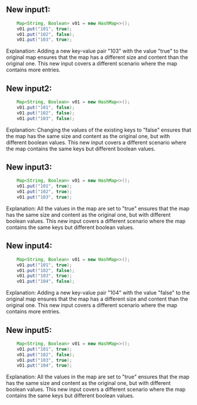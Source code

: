 ## New input1:
```java
    Map<String, Boolean> v01 = new HashMap<>();
    v01.put("101", true);
    v01.put("102", false);
    v01.put("103", true);
```
Explanation: Adding a new key-value pair "103" with the value "true" to the original map ensures that the map has a different size and content than the original one. This new input covers a different scenario where the map contains more entries.

## New input2:
```java
    Map<String, Boolean> v01 = new HashMap<>();
    v01.put("101", false);
    v01.put("102", false);
    v01.put("103", false);
```
Explanation: Changing the values of the existing keys to "false" ensures that the map has the same size and content as the original one, but with different boolean values. This new input covers a different scenario where the map contains the same keys but different boolean values.

## New input3:
```java
    Map<String, Boolean> v01 = new HashMap<>();
    v01.put("101", true);
    v01.put("102", true);
    v01.put("103", true);
```
Explanation: All the values in the map are set to "true" ensures that the map has the same size and content as the original one, but with different boolean values. This new input covers a different scenario where the map contains the same keys but different boolean values.

## New input4:
```java
    Map<String, Boolean> v01 = new HashMap<>();
    v01.put("101", true);
    v01.put("102", false);
    v01.put("103", true);
    v01.put("104", false);
```
Explanation: Adding a new key-value pair "104" with the value "false" to the original map ensures that the map has a different size and content than the original one. This new input covers a different scenario where the map contains more entries.

## New input5:
```java
    Map<String, Boolean> v01 = new HashMap<>();
    v01.put("101", true);
    v01.put("102", false);
    v01.put("103", true);
    v01.put("104", true);
```
Explanation: All the values in the map are set to "true" ensures that the map has the same size and content as the original one, but with different boolean values. This new input covers a different scenario where the map contains the same keys but different boolean values.

